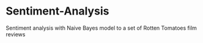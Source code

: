 # Sentiment-Analysis
Sentiment analysis with Naive Bayes model to a set of Rotten Tomatoes film reviews 

